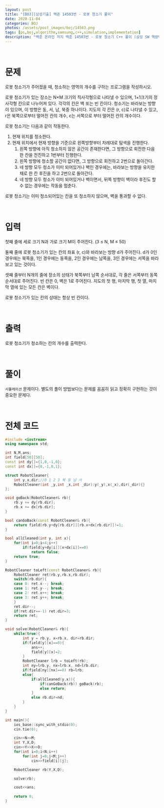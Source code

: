 ```yaml
---
layout: post
title: "[BOJ][삼성기출] 백준 14503번 - 로봇 청소기 풀이"
date: 2020-11-04
categories: BOJ
photos: /assets/post_images/boj/14503.png
tags: [ps,boj,algorithm,samsung,c++,simulation,implementation]
description: "백준 온라인 저지 백준 14503번 - 로봇 청소기 C++ 풀이 (삼성 SW 역량테스트 기출)"
---
```


<br>

# 문제

로봇 청소기가 주어졌을 때, 청소하는 영역의 개수를 구하는 프로그램을 작성하시오.

로봇 청소기가 있는 장소는 N×M 크기의 직사각형으로 나타낼 수 있으며, 1×1크기의 정사각형 칸으로 나누어져 있다. 각각의 칸은 벽 또는 빈 칸이다. 청소기는 바라보는 방향이 있으며, 이 방향은 동, 서, 남, 북중 하나이다. 지도의 각 칸은 (r, c)로 나타낼 수 있고, r은 북쪽으로부터 떨어진 칸의 개수, c는 서쪽으로 부터 떨어진 칸의 개수이다.

로봇 청소기는 다음과 같이 작동한다.

1. 현재 위치를 청소한다.
2. 현재 위치에서 현재 방향을 기준으로 왼쪽방향부터 차례대로 탐색을 진행한다.
    1. 왼쪽 방향에 아직 청소하지 않은 공간이 존재한다면, 그 방향으로 회전한 다음 한 칸을 전진하고 1번부터 진행한다.
    2. 왼쪽 방향에 청소할 공간이 없다면, 그 방향으로 회전하고 2번으로 돌아간다.
    3. 네 방향 모두 청소가 이미 되어있거나 벽인 경우에는, 바라보는 방향을 유지한 채로 한 칸 후진을 하고 2번으로 돌아간다.
    4. 네 방향 모두 청소가 이미 되어있거나 벽이면서, 뒤쪽 방향이 벽이라 후진도 할 수 없는 경우에는 작동을 멈춘다.

로봇 청소기는 이미 청소되어있는 칸을 또 청소하지 않으며, 벽을 통과할 수 없다.

<br>

# 입력

첫째 줄에 세로 크기 N과 가로 크기 M이 주어진다. (3 ≤ N, M ≤ 50)

둘째 줄에 로봇 청소기가 있는 칸의 좌표 (r, c)와 바라보는 방향 d가 주어진다. d가 0인 경우에는 북쪽을, 1인 경우에는 동쪽을, 2인 경우에는 남쪽을, 3인 경우에는 서쪽을 바라보고 있는 것이다.

셋째 줄부터 N개의 줄에 장소의 상태가 북쪽부터 남쪽 순서대로, 각 줄은 서쪽부터 동쪽 순서대로 주어진다. 빈 칸은 0, 벽은 1로 주어진다. 지도의 첫 행, 마지막 행, 첫 열, 마지막 열에 있는 모든 칸은 벽이다.

로봇 청소기가 있는 칸의 상태는 항상 빈 칸이다.

<br>

# 출력

로봇 청소기가 청소하는 칸의 개수를 출력한다.

<br>

# 풀이

`시뮬레이션` 문제이다. 별도의 풀이 방법보다는 문제를 꼼꼼히 읽고 정확히 구현하는 것이 중요한 문제다.

<br>

# 전체 코드

```c++
#include <iostream>
using namespace std;

int N,M,ans;
int field[50][50];
const int dy[]={1,0,-1,0};
const int dx[]={0,-1,0,1};

struct RobotCleaner{
	int y,x,dir;//0 1 2 3 북 동 남 서
	RobotCleaner(int _y,int _x,int _dir):y(_y),x(_x),dir(_dir){}
};

void goBack(RobotCleaner& rb){
	rb.y += dy[rb.dir];
	rb.x += dx[rb.dir];
}

bool canGoBack(const RobotCleaner& rb){
	return field[rb.y+dy[rb.dir]][rb.x+dx[rb.dir]]!=1;
}

bool allCleaned(int y, int x){
	for(int i=0;i<4;i++)
		if(field[y+dy[i]][x+dx[i]]==0)
			return false;
	return true;
}

RobotCleaner toLeft(const RobotCleaner& rb){
	RobotCleaner ret(rb.y,rb.x,rb.dir);
	switch(rb.dir){
	case 0: ret.x--; break;
	case 1: ret.y--; break;
	case 2: ret.x++; break;
	case 3: ret.y++; break;
	}
	ret.dir--;
	if(ret.dir==-1) ret.dir=3;
	return ret;
}

void solve(RobotCleaner& rb){
	while(true){
		int y = rb.y, x=rb.x, dir=rb.dir;
		if(field[y][x]==0){
			ans++;
			field[y][x]=2;
		}
		RobotCleaner lrb = toLeft(rb);
		int ny=lrb.y, nx=lrb.x, nd=lrb.dir;
		if(field[ny][nx]==0) rb=lrb;
		else{
			if(allCleaned(y,x)){
				if(canGoBack(rb)) goBack(rb);
				else return;
			}
			else rb.dir=nd;
		}
	}
}

int main(){
	ios_base::sync_with_stdio(0);
	cin.tie(0);

	cin>>N>>M;
	int Y,X,D;
	cin>>Y>>X>>D;
	for(int i=0;i<N;i++)
		for(int j=0;j<M;j++)
			cin>>field[i][j];

	RobotCleaner rb(Y,X,D);

	solve(rb);

	cout<<ans;
    
	return 0;
}
```